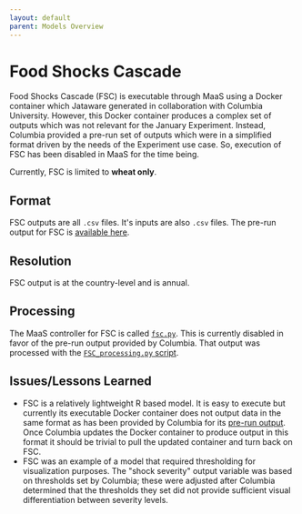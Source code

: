 ```yaml
---
layout: default
parent: Models Overview
---
```


# Food Shocks Cascade

Food Shocks Cascade (FSC) is executable through MaaS using a Docker container which Jataware generated in collaboration with Columbia University. However, this Docker container produces a complex set of outputs which was not relevant for the January Experiment. Instead, Columbia provided a pre-run set of outputs which were in a simplified format driven by the needs of the Experiment use case. So, execution of FSC has been disabled in MaaS for the time being.

Currently, FSC is limited to **wheat only**.

## Format

FSC outputs are all `.csv` files. It's inputs are also `.csv` files. The pre-run output for FSC is [available here](https://github.com/WorldModelers/ModelService/blob/master/FSC-Integration/FSC.csv).

## Resolution

FSC output is at the country-level and is annual.

## Processing

The MaaS controller for FSC is called [`fsc.py`](https://github.com/WorldModelers/ModelService/blob/master/REST-Server/openapi_server/fsc.py). This is currently disabled in favor of the pre-run output provided by Columbia. That output was processed with the [`FSC_processing.py` script](https://github.com/WorldModelers/ModelService/blob/master/FSC-Integration/FSC_processing.py).

## Issues/Lessons Learned

- FSC is a relatively lightweight R based model. It is easy to execute but currently its executable Docker container does not output data in the same format as has been provided by Columbia for its [pre-run output](https://github.com/WorldModelers/ModelService/blob/master/FSC-Integration/FSC.csv). Once Columbia updates the Docker container to produce output in this format it should be trivial to pull the updated container and turn back on FSC.
- FSC was an example of a model that required thresholding for visualization purposes. The "shock severity" output variable was based on thresholds set by Columbia; these were adjusted after Columbia determined that the thresholds they set did not provide sufficient visual differentiation between severity levels.